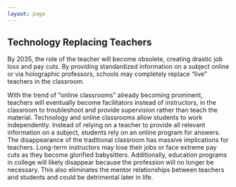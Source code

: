 ```yaml
---
layout: page
---
```


## Technology Replacing Teachers

By 2035, the role of the teacher will become obsolete, creating drastic job loss and pay cuts. By providing standardized information on a subject online or via holographic professors, schools may completely replace “live” teachers in the classroom.

With the trend of “online classrooms” already becoming prominent, teachers will eventually become facilitators instead of instructors, in the classroom to troubleshoot and provide supervision rather than teach the material. Technology and online classrooms allow students to work independently. Instead of relying on a teacher to provide all relevant information on a subject, students rely on an online program for answers. The disappearance of the traditional classroom has massive implications for teachers. Long-term instructors may lose their jobs or face extreme pay cuts as they become glorified babysitters. Additionally, education programs in college will likely disappear because the profession will no longer be necessary. This also eliminates the mentor relationships between teachers and students and could be detrimental later in life.
